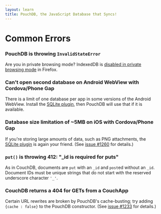 ```yaml
---
layout: learn
title: PouchDB, the JavaScript Database that Syncs!
---
```


# Common Errors

### PouchDB is throwing `InvalidStateError`

Are you in private browsing mode? IndexedDB is [disabled in private browsing mode](https://developer.mozilla.org/en-US/docs/IndexedDB/Using_IndexedDB) in Firefox.

### Can't open second database on Android WebView with Cordova/Phone Gap

There is a limit of one database per app in some versions of the Android WebView. Install the [SQLite plugin][sqlite], then PouchDB will use that if it is available.

  [sqlite]: https://github.com/lite4cordova/Cordova-SQLitePlugin

### Database size limitation of ~5MB on iOS with Cordova/Phone Gap

If you're storing large amounts of data, such as PNG attachments, the [SQLite plugin][sqlite] is again your friend. (See [issue #1260](https://github.com/daleharvey/pouchdb/issues/1260) for details.)

### `put()` is throwing 412: "_id is required for puts"

As in CouchDB, documents are `put` with an `_id` and `post`ed without an `_id`.  Document IDs must be unique strings that do not start with the reserved underscore character `'_'`.

### CouchDB returns a 404 for GETs from a CouchApp

Certain URL rewrites are broken by PouchDB's cache-busting; try adding `{cache : false}` to the PouchDB constructor. (See [issue #1233](https://github.com/daleharvey/pouchdb/issues/1233) for details.)
